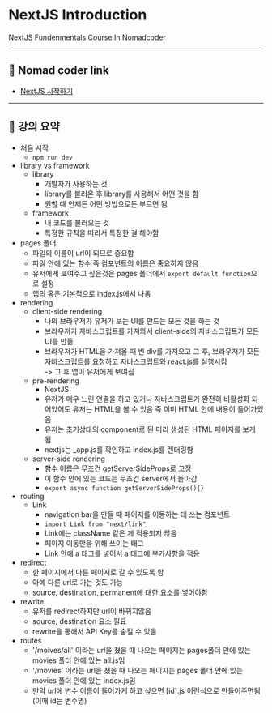# NextJS Introduction

NextJS Fundenmentals Course In Nomadcoder

---

## 📎 Nomad coder link

- [NextJS 시작하기](https://nomadcoders.co/nextjs-fundamentals)

---

## 📝 강의 요약

- 처음 시작
  - `npm run dev`
- library vs framework
  - library
    - 개발자가 사용하는 것
    - library를 불러온 후 library를 사용해서 어떤 것을 함
    - 원할 때 언제든 어떤 방법으로든 부르면 됨
  - framework
    - 내 코드를 불러오는 것
    - 특정한 규칙을 따라서 특정한 걸 해야함
- pages 폴더
  - 파일의 이름이 url이 되므로 중요함
  - 파일 안에 있는 함수 즉 컴포넌트의 이름은 중요하지 않음
  - 유저에게 보여주고 싶은것은 pages 폴더에서 `export default function`으로 설정
  - 앱의 홈은 기본적으로 index.js에서 나옴
- rendering
  - client-side rendering
    - 나의 브라우저가 유저가 보는 UI를 만드는 모든 것을 하는 것
    - 브라우저가 자바스크립트를 가져와서 client-side의 자바스크립트가 모든 UI를 만듦
    - 브라우저가 HTML을 가져올 때 빈 div를 가져오고 그 후, 브라우저가 모든 자바스크립트를 요청하고 자바스크립트와 react.js를 실행시킴  
      -> 그 후 앱이 유저에게 보여짐
  - pre-rendering
    - NextJS
    - 유저가 매우 느린 연결을 하고 있거나 자바스크립트가 완전히 비활성화 되어있어도 유저는 HTML을 볼 수 있음 즉 이미 HTML 안에 내용이 들어가있음
    - 유저는 초기상태의 component로 된 미리 생성된 HTML 페이지를 보게 됨
    - nextjs는 \_app.js를 확인하고 index.js를 렌더링함
  - server-side rendering
    - 함수 이름은 무조건 getServerSideProps로 고정
    - 이 함수 안에 있는 코드는 무조건 server에서 돌아감
    - `export async function getServerSideProps(){}`
- routing
  - Link
    - navigation bar을 만들 때 페이지를 이동하는 데 쓰는 컴포넌트
    - `import Link from "next/link"`
    - Link에는 className 같은 게 적용되지 않음
    - 페이지 이동만을 위해 쓰이는 태그
    - Link 안에 a 태그를 넣어서 a 태그에 부가사항을 적용
- redirect
  - 한 페이지에서 다른 페이지로 갈 수 있도록 함
  - 아예 다른 url로 가는 것도 가능
  - source, destination, permanent에 대한 요소를 넣어야함
- rewrite
  - 유저를 redirect하지만 url이 바뀌지않음
  - source, destination 요소 필요
  - rewrite을 통해서 API Key를 숨길 수 있음
- routes
  - '/moives/all' 이라는 url을 쳤을 때 나오는 페이지는 pages폴더 안에 있는 movies 폴더 안에 있는 all.js임
  - '/movies' 이라는 url을 쳤을 때 나오는 페이지는 pages 폴더 안에 있는 movies 폴더 안에 있는 index.js임
  - 만약 url에 변수 이름이 들어가게 하고 싶으면 [id].js 이런식으로 만들어주면됨 (이때 id는 변수명)
